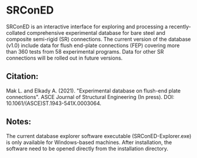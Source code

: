 # SRConED
SRConED is an interactive interface for exploring and processing a recently-collated comprehensive experimental database for bare steel and composite semi-rigid (SR) connections. The current version of the database (v1.0) include data for flush end-plate connections (FEP) covering more than 360 tests from 58 experimental programs. Data for other SR connections will be rolled out in future versions.

Citation:
-----------
Mak L. and Elkady A. (2021). "Experimental database on flush-end plate connections". ASCE Journal of Structural Engineering (In press). DOI: 10.1061/(ASCE)ST.1943-541X.0003064.

Notes:
-----------
The current database explorer software executable (SRConED-Explorer.exe) is only available for Windows-based machines. After installation, the software need to be opened directly from the installation directory.
